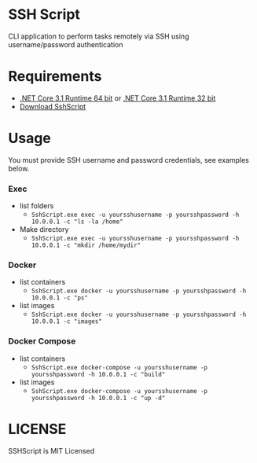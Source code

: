 # SSH Script
CLI application to perform tasks remotely via SSH using username/password authentication

# Requirements

- [.NET Core 3.1 Runtime 64 bit](https://dotnet.microsoft.com/download/dotnet-core/thank-you/runtime-desktop-3.1.6-windows-x64-installer) or [.NET Core 3.1 Runtime 32 bit](https://dotnet.microsoft.com/download/dotnet-core/thank-you/runtime-desktop-3.1.6-windows-x86-installer)
- [Download SshScript](https://github.com/gabrielfreire/SshScript/raw/master/dist/SshScript.exe)

# Usage

You must provide SSH username and password credentials, see examples below.

### Exec
- list folders
	- `SshScript.exe exec -u yoursshusername -p yoursshpassword -h 10.0.0.1 -c "ls -la /home"`
- Make directory
	- `SshScript.exe exec -u yoursshusername -p yoursshpassword -h 10.0.0.1 -c "mkdir /home/mydir"`
### Docker
- list containers
	- `SshScript.exe docker -u yoursshusername -p yoursshpassword -h 10.0.0.1 -c "ps"`
- list images
	- `SshScript.exe docker -u yoursshusername -p yoursshpassword -h 10.0.0.1 -c "images"`
### Docker Compose
- list containers
	- `SshScript.exe docker-compose -u yoursshusername -p yoursshpassword -h 10.0.0.1 -c "build"`
- list images
	- `SshScript.exe docker-compose -u yoursshusername -p yoursshpassword -h 10.0.0.1 -c "up -d"`

# LICENSE
SSHScript is MIT Licensed